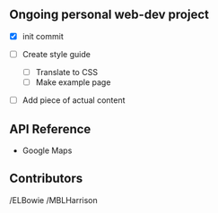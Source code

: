 
## Ongoing personal web-dev project
- [x] init commit
- [ ] Create style guide
    - [ ] Translate to CSS
    - [ ] Make example page
- [ ] Add piece of actual content


## API Reference

* Google Maps



## Contributors

/ELBowie
/MBLHarrison

